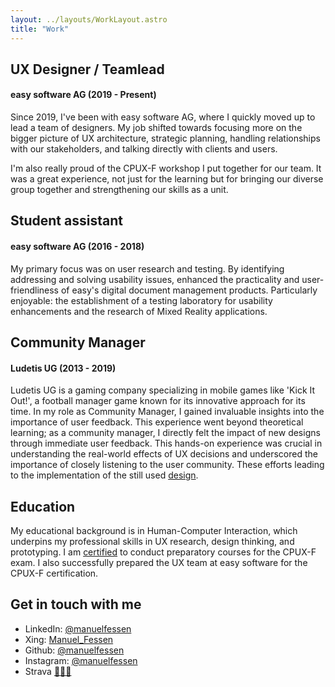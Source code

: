 ```yaml
---
layout: ../layouts/WorkLayout.astro
title: "Work"
---
```


## UX Designer / Teamlead
#### easy software AG (2019 - Present)
Since 2019, I've been with easy software AG, where I quickly moved up to lead a team of designers. My job shifted towards focusing more on the bigger picture of UX architecture, strategic planning, handling relationships with our stakeholders, and talking directly with clients and users.

I'm also really proud of the CPUX-F workshop I put together for our team. It was a great experience, not just for the learning but for bringing our diverse group together and strengthening our skills as a unit.

## Student assistant
#### easy software AG (2016 - 2018)
My primary focus was on user research and testing. By identifying addressing and solving usability issues, enhanced the practicality and user-friendliness of easy's digital document management products. Particularly enjoyable: the establishment of a testing laboratory for usability enhancements and the research of Mixed Reality applications.
## Community Manager
#### Ludetis UG (2013 - 2019)
Ludetis UG is a gaming company specializing in mobile games like 'Kick It Out!', a football manager game known for its innovative approach for its time. In my role as Community Manager, I gained invaluable insights into the importance of user feedback. This experience went beyond theoretical learning; as a community manager, I directly felt the impact of new designs through immediate user feedback. This hands-on experience was crucial in understanding the real-world effects of UX decisions and underscored the importance of closely listening to the user community. These efforts leading to the implementation of the still used <a target='_blank' href="https://play.google.com/store/apps/details?id=de.ludetis.android.kickitout&hl=de&gl=US">design</a>. 

## Education
My educational background is in Human-Computer Interaction, which underpins my professional skills in UX research, design thinking, and prototyping. I am [certified](https://www.certible.com/de/verify/?id=66aa8aea3d6c93d6be72fb65630a164c) to conduct preparatory courses for the CPUX-F exam. I also successfully prepared the UX team at easy software for the CPUX-F certification.
## Get in touch with me
- LinkedIn: <a target='_blank' href="https://www.linkedin.com/in/manuelfessen/">@manuelfessen</a>
- Xing: <a target='_blank' href="https://www.xing.com/profile/Manuel_Fessen">Manuel_Fessen</a>
- Github: <a target='_blank' href="https://www.github.com/manuelfessen/">@manuelfessen</a>
- Instagram: <a target='_blank' href="https://instagram.com/manuelfessen">@manuelfessen</a>
- Strava <a target='_blank' href="https://www.strava.com/athletes/31601783">🏃🏻‍♂️</a>